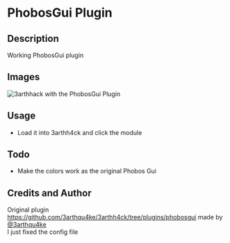 # PhobosGui Plugin

## Description

Working PhobosGui plugin

## Images

![3arthhack with the PhobosGui Plugin](https://media.discordapp.net/attachments/1102373040861491272/1117052249894555678/2023-06-10_13.18.52.png?width=777&height=675)
## Usage

- Load it into 3arthh4ck and click the module

## Todo

- Make the colors work as the original Phobos Gui

## Credits and Author

Original plugin https://github.com/3arthqu4ke/3arthh4ck/tree/plugins/phobosgui made by [@3arthqu4ke](https://github.com/3arthqu4ke)<br>
I just fixed the config file